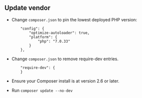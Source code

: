## Update vendor

* Change `composer.json` to pin the lowest deployed PHP version:

	```
		"config": {
			"optimize-autoloader": true,
			"platform": {
				"php": "7.0.33"
			}
		},
	```

* Change `composer.json` to remove require-dev entries.

	```
		"require-dev": {
		}
	```

* Ensure your Composer install is at version 2.6 or later.

* Run `composer update --no-dev`
